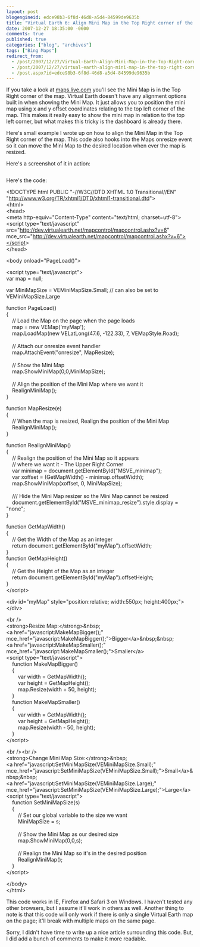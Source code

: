 ```yaml
---
layout: post
blogengineid: edce98b3-6f8d-46d8-a5d4-84599de9635b
title: "Virtual Earth 6: Align Mini Map in the Top Right corner of the Map"
date: 2007-12-27 18:35:00 -0600
comments: true
published: true
categories: ["blog", "archives"]
tags: ["Bing Maps"]
redirect_from: 
  - /post/2007/12/27/Virtual-Earth-Align-Mini-Map-in-the-Top-Right-corner-of-the-Map
  - /post/2007/12/27/virtual-earth-align-mini-map-in-the-top-right-corner-of-the-map
  - /post.aspx?id=edce98b3-6f8d-46d8-a5d4-84599de9635b
---
```

<!-- more -->
<p>If you take a look at <a href="http://maps.live.com/">maps.live.com</a> you'll see the Mini Map is in the Top Right corner of the map. Virtual Earth doesn't have any alignment options built in when showing the Mini Map. It just&nbsp;allows you to position the mini map using x and y offset coordinates relating to the top left corner of the map. This makes it really easy to show the mini map in relation to the top left corner, but what&nbsp;makes this tricky is the dashboard is already there.</p>
<p>Here's&nbsp;small example&nbsp;I wrote up on how to align the Mini Map in the Top Right corner of the map. This code also hooks into the Maps onresize event so it can move the Mini Map to the desired location when ever the map is resized.</p>
<p>Here's a screenshot of it in action:</p>
<p><img src="/images/posts2009/6/20091227_Virtual_Earth_MiniMap_Align_Top_Right_Corner.png" alt="" /></p>
<p>Here's the code:</p>
<p>&lt;!DOCTYPE html PUBLIC "-//W3C//DTD XHTML 1.0 Transitional//EN" "<a href="http://www.w3.org/TR/xhtml1/DTD/xhtml1-transitional.dtd">http://www.w3.org/TR/xhtml1/DTD/xhtml1-transitional.dtd</a>"&gt;<br /> &lt;html&gt;<br /> &lt;head&gt;<br /> &lt;meta http-equiv="Content-Type" content="text/html; charset=utf-8"&gt;<br /> &lt;script type="text/javascript" src="<a href="http://dev.virtualearth.net/mapcontrol/mapcontrol.ashx?v=6">http://dev.virtualearth.net/mapcontrol/mapcontrol.ashx?v=6</a>" mce_src="<a href="http://dev.virtualearth.net/mapcontrol/mapcontrol.ashx?v=6&quot;&gt;&lt;/script">http://dev.virtualearth.net/mapcontrol/mapcontrol.ashx?v=6"&gt;&lt;/script</a>&gt;<br /> &lt;/head&gt;</p>
<p>&lt;body onload="PageLoad()"&gt;</p>
<p>&lt;script type="text/javascript"&gt;<br /> var map = null;</p>
<p>var MiniMapSize = VEMiniMapSize.Small; // can also be set to VEMiniMapSize.Large</p>
<p>function PageLoad()<br /> {<br /> &nbsp;&nbsp;&nbsp; // Load the Map on the page when the page loads<br /> &nbsp;&nbsp;&nbsp; map = new VEMap('myMap');<br /> &nbsp;&nbsp;&nbsp; map.LoadMap(new VELatLong(47.6, -122.33), 7, VEMapStyle.Road);<br /> &nbsp;&nbsp;&nbsp; <br /> &nbsp;&nbsp;&nbsp; // Attach our onresize event handler<br /> &nbsp;&nbsp;&nbsp; map.AttachEvent("onresize", MapResize);<br /> &nbsp;&nbsp;&nbsp; <br /> &nbsp;&nbsp;&nbsp; // Show the Mini Map<br /> &nbsp;&nbsp;&nbsp; map.ShowMiniMap(0,0,MiniMapSize);<br /> &nbsp;&nbsp;&nbsp; <br /> &nbsp;&nbsp;&nbsp; // Align the position of the Mini Map where we want it<br /> &nbsp;&nbsp;&nbsp; RealignMiniMap();<br /> }</p>
<p>function MapResize(e)<br /> {<br /> &nbsp;&nbsp;&nbsp; // When the map is resized, Realign the position of the Mini Map<br /> &nbsp;&nbsp;&nbsp; RealignMiniMap();<br /> }</p>
<p>function RealignMiniMap()<br /> {<br /> &nbsp;&nbsp;&nbsp; // Realign the position of the Mini Map so it appears<br /> &nbsp;&nbsp;&nbsp; // where we want it - The Upper Right Corner<br /> &nbsp;&nbsp;&nbsp; var minimap = document.getElementById("MSVE_minimap");<br /> &nbsp;&nbsp;&nbsp; var xoffset = (GetMapWidth() - minimap.offsetWidth);<br /> &nbsp;&nbsp;&nbsp; map.ShowMiniMap(xoffset, 0, MiniMapSize);<br /> &nbsp;&nbsp;&nbsp; <br /> &nbsp;&nbsp;&nbsp; /// Hide the Mini Map resizer so the Mini Map cannot be resized<br /> &nbsp;&nbsp;&nbsp; document.getElementById("MSVE_minimap_resize").style.display = "none";<br /> }</p>
<p>function GetMapWidth()<br /> {&nbsp;&nbsp; <br /> &nbsp;&nbsp;&nbsp; // Get the Width of the Map as an integer<br /> &nbsp;&nbsp;&nbsp; return document.getElementById("myMap").offsetWidth;<br /> }<br /> function GetMapHeight()<br /> {<br /> &nbsp;&nbsp;&nbsp; // Get the Height of the Map as an integer<br /> &nbsp;&nbsp;&nbsp; return document.getElementById("myMap").offsetHeight;<br /> }<br /> &lt;/script&gt;</p>
<p>&lt;div id="myMap" style="position:relative; width:550px; height:400px;"&gt;&lt;/div&gt;</p>
<p>&lt;br /&gt;<br /> &lt;strong&gt;Resize Map:&lt;/strong&gt;&amp;nbsp;<br /> &lt;a href="javascript:MakeMapBigger();" mce_href="javascript:MakeMapBigger();"&gt;Bigger&lt;/a&gt;&amp;nbsp;&amp;nbsp;<br /> &lt;a href="javascript:MakeMapSmaller();" mce_href="javascript:MakeMapSmaller();"&gt;Smaller&lt;/a&gt;<br /> &lt;script type="text/javascript"&gt;<br /> &nbsp;&nbsp;&nbsp; function MakeMapBigger()<br /> &nbsp;&nbsp;&nbsp; {<br /> &nbsp;&nbsp;&nbsp;&nbsp;&nbsp;&nbsp;&nbsp; var width = GetMapWidth();<br /> &nbsp;&nbsp;&nbsp;&nbsp;&nbsp;&nbsp;&nbsp; var height = GetMapHeight();<br /> &nbsp;&nbsp;&nbsp;&nbsp;&nbsp;&nbsp;&nbsp; map.Resize(width + 50, height);<br /> &nbsp;&nbsp;&nbsp; }<br /> &nbsp;&nbsp;&nbsp; function MakeMapSmaller()<br /> &nbsp;&nbsp;&nbsp; {<br /> &nbsp;&nbsp;&nbsp;&nbsp;&nbsp;&nbsp;&nbsp; var width = GetMapWidth();<br /> &nbsp;&nbsp;&nbsp;&nbsp;&nbsp;&nbsp;&nbsp; var height = GetMapHeight();<br /> &nbsp;&nbsp;&nbsp;&nbsp;&nbsp;&nbsp;&nbsp; map.Resize(width - 50, height);<br /> &nbsp;&nbsp;&nbsp; }<br /> &lt;/script&gt;</p>
<p>&lt;br /&gt;&lt;br /&gt;<br /> &lt;strong&gt;Change Mini Map Size:&lt;/strong&gt;&amp;nbsp;<br /> &lt;a href="javascript:SetMiniMapSize(VEMiniMapSize.Small);" mce_href="javascript:SetMiniMapSize(VEMiniMapSize.Small);"&gt;Small&lt;/a&gt;&amp;nbsp;&amp;nbsp;<br /> &lt;a href="javascript:SetMiniMapSize(VEMiniMapSize.Large);" mce_href="javascript:SetMiniMapSize(VEMiniMapSize.Large);"&gt;Large&lt;/a&gt;<br /> &lt;script type="text/javascript"&gt;<br /> &nbsp;&nbsp;&nbsp; function SetMiniMapSize(s)<br /> &nbsp;&nbsp;&nbsp; {<br /> &nbsp;&nbsp;&nbsp;&nbsp;&nbsp;&nbsp;&nbsp; // Set our global variable to the size we want<br /> &nbsp;&nbsp;&nbsp;&nbsp;&nbsp;&nbsp;&nbsp; MiniMapSize = s;<br /> &nbsp;&nbsp;&nbsp;&nbsp;&nbsp;&nbsp;&nbsp; <br /> &nbsp;&nbsp;&nbsp;&nbsp;&nbsp;&nbsp;&nbsp; // Show the Mini Map as our desired size<br /> &nbsp;&nbsp;&nbsp;&nbsp;&nbsp;&nbsp;&nbsp; map.ShowMiniMap(0,0,s);<br /> &nbsp;&nbsp;&nbsp;&nbsp;&nbsp;&nbsp;&nbsp; <br /> &nbsp;&nbsp;&nbsp;&nbsp;&nbsp;&nbsp;&nbsp; // Realign the Mini Map so it's in the desired position<br /> &nbsp;&nbsp;&nbsp;&nbsp;&nbsp;&nbsp;&nbsp; RealignMiniMap();<br /> &nbsp;&nbsp;&nbsp; }<br /> &lt;/script&gt;</p>
<p>&lt;/body&gt;<br /> &lt;/html&gt;</p>
<p>This code works in IE, Firefox and Safari 3 on Windows. I haven't tested any other browsers, but I assume it'll work in others as well. Another thing to note is that this code will only work if there is only a single Virtual Earth map on the page; it'll break with multiple maps on the same page.</p>
<p>Sorry, I didn't have time to write up a nice article surrounding this code. But, I did add a bunch of comments to make it more readable.</p>
<p>&nbsp;</p>
